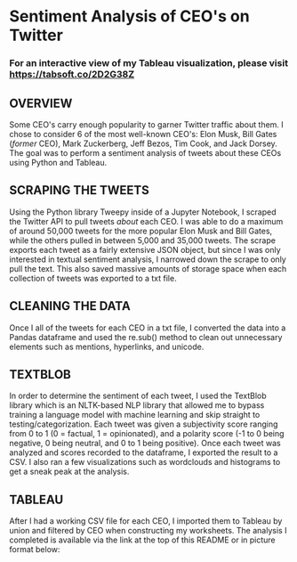 # Sentiment Analysis of CEO's on Twitter
### For an interactive view of my Tableau visualization, please visit https://tabsoft.co/2D2G38Z

## OVERVIEW
Some CEO's carry enough popularity to garner Twitter traffic about them. I chose to consider 6 of the most well-known CEO's: Elon Musk, Bill Gates (*former* CEO), Mark Zuckerberg, Jeff Bezos, Tim Cook, and Jack Dorsey. The goal was to perform a sentiment analysis of tweets about these CEOs using Python and Tableau.

## SCRAPING THE TWEETS
Using the Python library Tweepy inside of a Jupyter Notebook, I scraped the Twitter API to pull tweets *about* each CEO. I was able to do a maximum of around 50,000 tweets for the more popular Elon Musk and Bill Gates, while the others pulled in between 5,000 and 35,000 tweets. The scrape exports each tweet as a fairly extensive JSON object, but since I was only interested in textual sentiment analysis, I narrowed down the scrape to only pull the text. This also saved massive amounts of storage space when each collection of tweets was exported to a txt file.

## CLEANING THE DATA
Once I all of the tweets for each CEO in a txt file, I converted the data into a Pandas dataframe and used the re.sub() method to clean out unnecessary elements such as mentions, hyperlinks, and unicode.

## TEXTBLOB
In order to determine the sentiment of each tweet, I used the TextBlob library which is an NLTK-based NLP library that allowed me to bypass training a language model with machine learning and skip straight to testing/categorization. Each tweet was given a subjectivity score ranging from 0 to 1 (0 = factual, 1 = opinionated), and a polarity score (-1 to 0 being negative, 0 being neutral, and 0 to 1 being positive). Once each tweet was analyzed and scores recorded to the dataframe, I exported the result to a CSV. I also ran a few visualizations such as wordclouds and histograms to get a sneak peak at the analysis.

## TABLEAU 
After I had a working CSV file for each CEO, I imported them to Tableau by union and filtered by CEO when constructing my worksheets. The analysis I completed is available via the link at the top of this README or in picture format below:

